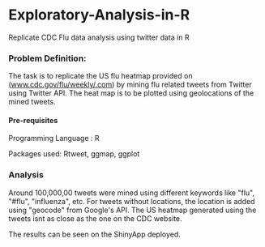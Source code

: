 # Exploratory-Analysis-in-R
Replicate CDC Flu data analysis using twitter data in R


### Problem Definition:


The task is to replicate the US flu heatmap provided on (www.cdc.gov/flu/weekly/.com) by mining flu related tweets from Twitter using Twitter API.
The heat map is to be plotted using geolocations of the mined tweets.


#### Pre-requisites

Programming Language : R

Packages used: Rtweet, ggmap, ggplot

### Analysis

Around 100,000,00 tweets were mined using different keywords like "flu", "#flu", "influenza", etc. 
For tweets without locations, the location is added using "geocode" from Google's API. 
The US heatmap generated using the tweets isnt as close as the one on the CDC website.

The results can be seen on the ShinyApp deployed.
